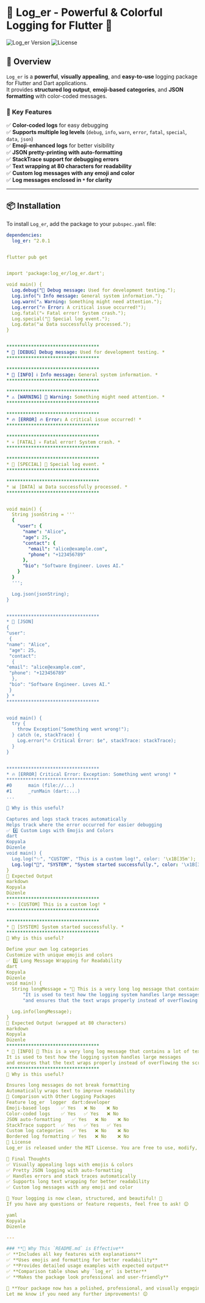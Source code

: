 # 📜 Log_er - Powerful & Colorful Logging for Flutter 🚀

![Log_er Version](https://img.shields.io/badge/Version-2.0.1-blue) 
![License](https://img.shields.io/badge/License-MIT-green)

## 🌟 Overview
`Log_er` is a **powerful**, **visually appealing**, and **easy-to-use** logging package for Flutter and Dart applications.  
It provides **structured log output**, **emoji-based categories**, and **JSON formatting** with color-coded messages.

### 🎯 **Key Features**
✅ **Color-coded logs** for easy debugging  
✅ **Supports multiple log levels** (`debug`, `info`, `warn`, `error`, `fatal`, `special`, `data`, `json`)  
✅ **Emoji-enhanced logs** for better visibility  
✅ **JSON pretty-printing with auto-formatting**  
✅ **StackTrace support for debugging errors**  
✅ **Text wrapping at 80 characters for readability**  
✅ **Custom log messages with any emoji and color**  
✅ **Log messages enclosed in `*` for clarity**  

---

## 📦 **Installation**
To install `Log_er`, add the package to your `pubspec.yaml` file:
```yaml
dependencies:
  log_er: ^2.0.1


flutter pub get


import 'package:log_er/log_er.dart';

void main() {
  Log.debug("🐞 Debug message: Used for development testing.");
  Log.info("ℹ️ Info message: General system information.");
  Log.warn("⚠️ Warning: Something might need attention.");
  Log.error("🔥 Error: A critical issue occurred!");
  Log.fatal("💀 Fatal error! System crash.");
  Log.special("💜 Special log event.");
  Log.data("📊 Data successfully processed.");
}


**********************************
* 🐞 [DEBUG] Debug message: Used for development testing. *
**********************************

**********************************
* 🔵 [INFO] ℹ️ Info message: General system information. *
**********************************

**********************************
* ⚠️ [WARNING] 🚨 Warning: Something might need attention. *
**********************************

**********************************
* 🔥 [ERROR] 🔥 Error: A critical issue occurred! *
**********************************

**********************************
* 💀 [FATAL] 💀 Fatal error! System crash. *
**********************************

**********************************
* 💜 [SPECIAL] 💜 Special log event. *
**********************************

**********************************
* 📊 [DATA] 📊 Data successfully processed. *
**********************************


void main() {
  String jsonString = '''
  {
    "user": {
      "name": "Alice",
      "age": 25,
      "contact": {
        "email": "alice@example.com",
        "phone": "+123456789"
      },
      "bio": "Software Engineer. Loves AI."
    }
  }
  ''';

  Log.json(jsonString);
}


**********************************
* 📜 [JSON] 
{
"user":
 {
"name": "Alice",
 "age": 25,
 "contact":
  {
"email": "alice@example.com",
 "phone": "+123456789"
  },
 "bio": "Software Engineer. Loves AI."
 }
} *
**********************************


void main() {
  try {
    throw Exception("Something went wrong!");
  } catch (e, stackTrace) {
    Log.error("🔥 Critical Error: $e", stackTrace: stackTrace);
  }
}


**********************************
* 🔥 [ERROR] Critical Error: Exception: Something went wrong! *
**********************************
#0      main (file://...)
#1      _runMain (dart:...)
...

📌 Why is this useful?

Captures and logs stack traces automatically
Helps track where the error occurred for easier debugging
✅ 4️⃣ Custom Logs with Emojis and Colors
dart
Kopyala
Düzenle
void main() {
  Log.log("✨", "CUSTOM", "This is a custom log!", color: '\x1B[35m');
  Log.log("🚀", "SYSTEM", "System started successfully.", color: '\x1B[32m');
}
🔹 Expected Output
markdown
Kopyala
Düzenle
**********************************
* ✨ [CUSTOM] This is a custom log! *
**********************************

**********************************
* 🚀 [SYSTEM] System started successfully. *
**********************************
📌 Why is this useful?

Define your own log categories
Customize with unique emojis and colors
✅ 5️⃣ Long Message Wrapping for Readability
dart
Kopyala
Düzenle
void main() {
  String longMessage = "🚀 This is a very long log message that contains a lot of text. "
      "It is used to test how the logging system handles large messages "
      "and ensures that the text wraps properly instead of overflowing the screen.";

  Log.info(longMessage);
}
🔹 Expected Output (wrapped at 80 characters)
markdown
Kopyala
Düzenle
**********************************
* 🔵 [INFO] 🚀 This is a very long log message that contains a lot of text. *
It is used to test how the logging system handles large messages
and ensures that the text wraps properly instead of overflowing the screen.
**********************************
📌 Why is this useful?

Ensures long messages do not break formatting
Automatically wraps text to improve readability
🎯 Comparison with Other Logging Packages
Feature	log_er	logger	dart:developer
Emoji-based logs	✅ Yes	❌ No	❌ No
Color-coded logs	✅ Yes	✅ Yes	❌ No
JSON auto-formatting	✅ Yes	❌ No	❌ No
StackTrace support	✅ Yes	✅ Yes	✅ Yes
Custom log categories	✅ Yes	❌ No	❌ No
Bordered log formatting	✅ Yes	❌ No	❌ No
📜 License
Log_er is released under the MIT License. You are free to use, modify, and distribute this package.

🚀 Final Thoughts
✅ Visually appealing logs with emojis & colors
✅ Pretty JSON logging with auto-formatting
✅ Handles errors and stack traces automatically
✅ Supports long text wrapping for better readability
✅ Custom log messages with any emoji and color

🚀 Your logging is now clean, structured, and beautiful! 🎉
If you have any questions or feature requests, feel free to ask! 😊

yaml
Kopyala
Düzenle

---

### **🚀 Why This `README.md` is Effective**
✅ **Includes all key features with explanations**  
✅ **Uses emojis and formatting for better readability**  
✅ **Provides detailed usage examples with expected output**  
✅ **Comparison table shows why `log_er` is better**  
✅ **Makes the package look professional and user-friendly**  

🚀 **Your package now has a polished, professional, and visually engaging `README.md`!** 🎉  
Let me know if you need any further improvements! 😊